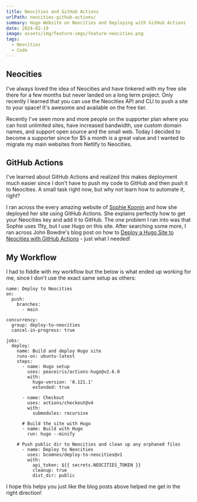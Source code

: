 ```yaml
---
title: Neocities and GitHub Actions
urlPath: neocities-github-actions/
summary: Hugo Website on Neocities and Deploying with GitHub Actions
date: 2024-02-19
image: assets/img/feature-imgs/feature-neocities.png
tags:
  - Neocities
  - Code
---
```


## Neocities

I've always loved the idea of Neocities and have tinkered with my free site there for a few months but never landed on a long term project. Only recently I learned that you can use the Neocities API and CLI to push a site to your space! It's awesome and available on the free tier.

Recently I've seen more and more people on the supporter plan where you can host unlimited sites, have increased bandwidth, use custom domain names, and support open source and the small web. Today I decided to become a supporter since for $5 a month is a great value and I wanted to migrate my main websites from Netlify to Neocities.

## GitHub Actions

I've learned about GitHub Actions and realized this makes deployment much easier since I don't have to push my code to GitHub and then push it to Neocities. A small task right now, but why not learn how to automate it, right?

I ran across the every amazing website of [Sophie Koonin](https://localghost.dev/blog/how-i-deploy-my-eleventy-site-to-neocities/) and how she deployed her site using GitHub Actions. She explains perfectly how to get your Neocities key and add it to GitHub. The one problem I ran into was that Sophie uses 11ty, but I use Hugo on this site. After searching some more, I ran across John Bowdre's blog post on how to [Deploy a Hugo Site to Neocities with GitHub Actions](https://runtimeterror.dev/deploy-hugo-neocities-github-actions/) - just what I needed!

## My Workflow

I had to fiddle with my workflow but the below is what ended up working for me, since I don't use the exact same setup as others:


```
name: Deploy to Neocities
on:
  push:
    branches:
      - main

concurrency: 
  group: deploy-to-neocities
  cancel-in-progress: true

jobs:
  deploy:
    name: Build and deploy Hugo site
    runs-on: ubuntu-latest
    steps:
      - name: Hugo setup
        uses: peaceiris/actions-hugo@v2.6.0
        with:
          hugo-version: '0.121.1'
          extended: true

      - name: Checkout
        uses: actions/checkout@v4
        with:
          submodules: recursive

      # Build the site with Hugo
      - name: Build with Hugo
        run: hugo --minify
      
    # Push public dir to Neocities and clean up any orphaned files
      - name: Deploy to Neocities
        uses: bcomnes/deploy-to-neocities@v1
        with:
          api_token: ${{ secrets.NEOCITIES_TOKEN }}
          cleanup: true
          dist_dir: public

```

I hope this helps you just like the blog posts above helped me get in the right direction!